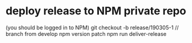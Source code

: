 # deploy release to NPM private repo
(you should be logged in to NPM)
git checkout -b release/190305-1 // branch from develop
npm version patch
npm run deliver-release
